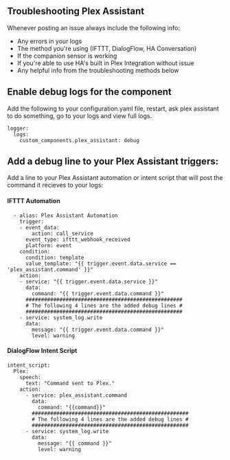 ## Troubleshooting Plex Assistant

Whenever posting an issue always include the following info: 

* Any errors in your logs
* The method you're using (IFTTT, DialogFlow, HA Conversation)
* If the companion sensor is working
* If you're able to use HA's built in Plex Integration without issue
* Any helpful info from the troubleshooting methods below

## Enable debug logs for the component

Add the following to your configuration.yaml file, restart, ask plex assistant to do something, go to your logs and view full logs.

```
logger:
  logs:
    custom_components.plex_assistant: debug
```

## Add a debug line to your Plex Assistant triggers:

Add a line to your Plex Assistant automation or intent script that will post the command it recieves to your logs:

#### IFTTT Automation

```
  - alias: Plex Assistant Automation
    trigger:
    - event_data:
        action: call_service
      event_type: ifttt_webhook_received
      platform: event
    condition:
      condition: template
      value_template: "{{ trigger.event.data.service == 'plex_assistant.command' }}"
    action:
    - service: "{{ trigger.event.data.service }}"
      data:
        command: "{{ trigger.event.data.command }}"
      ###################################################
      # The following 4 lines are the added debug lines #
      ###################################################
    - service: system_log.write
      data:
        message: "{{ trigger.event.data.command }}"
        level: warning
```

#### DialogFlow Intent Script

```
intent_script:
  Plex:
    speech:
      text: "Command sent to Plex."
    action:
      - service: plex_assistant.command
        data:
          command: "{{command}}"
        ###################################################
        # The following 4 lines are the added debug lines #
        ###################################################
      - service: system_log.write
        data:
          message: "{{ command }}"
          level: warning
```
